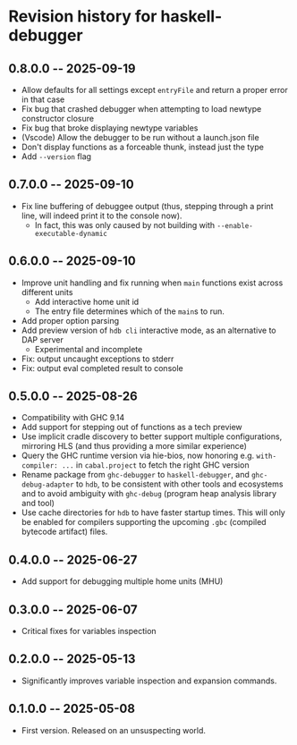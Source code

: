 # Revision history for haskell-debugger

## 0.8.0.0 -- 2025-09-19

* Allow defaults for all settings except `entryFile` and return a proper error in that case
* Fix bug that crashed debugger when attempting to load newtype constructor closure
* Fix bug that broke displaying newtype variables
* (Vscode) Allow the debugger to be run without a launch.json file
* Don't display functions as a forceable thunk, instead just the type
* Add `--version` flag

## 0.7.0.0 -- 2025-09-10

* Fix line buffering of debuggee output (thus, stepping through a print line, will indeed print it to the console now).
    * In fact, this was only caused by not building with `--enable-executable-dynamic`

## 0.6.0.0 -- 2025-09-10

* Improve unit handling and fix running when `main` functions exist across different units
    * Add interactive home unit id
    * The entry file determines which of the `main`s to run.
* Add proper option parsing
* Add preview version of `hdb cli` interactive mode, as an alternative to DAP server
    * Experimental and incomplete
* Fix: output uncaught exceptions to stderr
* Fix: output eval completed result to console

## 0.5.0.0 -- 2025-08-26

* Compatibility with GHC 9.14
* Add support for stepping out of functions as a tech preview
* Use implicit cradle discovery to better support multiple configurations,
  mirroring HLS (and thus providing a more similar experience)
* Query the GHC runtime version via hie-bios, now honoring e.g. `with-compiler:
  ...` in `cabal.project` to fetch the right GHC version
* Rename package from `ghc-debugger` to `haskell-debugger`, and
  `ghc-debug-adapter` to `hdb`, to be consistent with other tools and
  ecosystems and to avoid ambiguity with `ghc-debug` (program heap analysis library and
  tool)
* Use cache directories for `hdb` to have faster startup times. This will only
  be enabled for compilers supporting the upcoming `.gbc` (compiled bytecode
  artifact) files.

## 0.4.0.0 -- 2025-06-27

* Add support for debugging multiple home units (MHU)

## 0.3.0.0 -- 2025-06-07

* Critical fixes for variables inspection

## 0.2.0.0 -- 2025-05-13

* Significantly improves variable inspection and expansion commands.

## 0.1.0.0 -- 2025-05-08

* First version. Released on an unsuspecting world.
